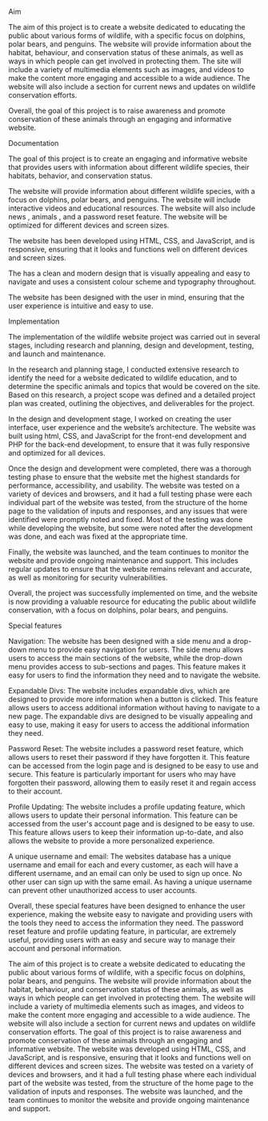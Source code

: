  
Aim 

The aim of this project is to create a website dedicated to educating the public about various forms of wildlife, with a specific focus on dolphins, polar bears, and penguins. The website will provide information about the habitat, behaviour, and conservation status of these animals, as well as ways in which people can get involved in protecting them. The site will include a variety of multimedia elements such as images, and videos to make the content more engaging and accessible to a wide audience. The website will also include a section for current news and updates on wildlife conservation efforts. 

 Overall, the goal of this project is to raise awareness and promote conservation of these animals through an engaging and informative website. 


Documentation 

The goal of this project is to create an engaging and informative website that provides users with information about different wildlife species, their habitats, behavior, and conservation status. 

The website will provide information about different wildlife species, with a focus on dolphins, polar bears, and penguins. The website will include interactive videos and educational resources. The website will also include  news , animals , and a password reset feature. The website will be optimized for different devices and screen sizes. 

The website has been developed using HTML, CSS, and JavaScript, and is responsive, ensuring that it looks and functions well on different devices and screen sizes.  

The has a clean and modern design that is visually appealing and easy to navigate and uses a consistent colour scheme and typography throughout. 

The website has been designed with the user in mind, ensuring that the user experience is intuitive and easy to use. 

 

Implementation 

The implementation of the wildlife website project was carried out in several stages, including research and planning, design and development, testing, and launch and maintenance. 

In the research and planning stage, I conducted extensive research to identify the need for a website dedicated to wildlife education, and to determine the specific animals and topics that would be covered on the site. Based on this research, a project scope was defined and a detailed project plan was created, outlining the objectives, and deliverables for the project. 

In the design and development stage, I worked on creating the user interface, user experience and the website’s architecture. The website was built using html, CSS, and JavaScript for the front-end development and PHP for the back-end development, to ensure that it was fully responsive and optimized for all devices. 

Once the design and development were completed, there was a thorough testing phase to ensure that the website met the highest standards for performance, accessibility, and usability. The website was tested on a variety of devices and browsers, and it had a full testing phase were each individual part of the website was tested, from the structure of the home page to the validation of inputs and responses, and any issues that were identified were promptly noted and fixed. Most of the testing was done while developing the website, but some were noted after the development was done, and each was fixed at the appropriate time. 

Finally, the website was launched, and the team continues to monitor the website and provide ongoing maintenance and support. This includes regular updates to ensure that the website remains relevant and accurate, as well as monitoring for security vulnerabilities. 

Overall, the project was successfully implemented on time, and the website is now providing a valuable resource for educating the public about wildlife conservation, with a focus on dolphins, polar bears, and penguins. 

 

Special features 

Navigation: The website has been designed with a side menu and a drop-down menu to provide easy navigation for users. The side menu allows users to access the main sections of the website, while the drop-down menu provides access to sub-sections and pages. This feature makes it easy for users to find the information they need and to navigate the website. 

Expandable Divs: The website includes expandable divs, which are designed to provide more information when a button is clicked. This feature allows users to access additional information without having to navigate to a new page. The expandable divs are designed to be visually appealing and easy to use, making it easy for users to access the additional information they need. 

Password Reset: The website includes a password reset feature, which allows users to reset their password if they have forgotten it. This feature can be accessed from the login page and is designed to be easy to use and secure. This feature is particularly important for users who may have forgotten their password, allowing them to easily reset it and regain access to their account. 

Profile Updating: The website includes a profile updating feature, which allows users to update their personal information. This feature can be accessed from the user's account page and is designed to be easy to use. This feature allows users to keep their information up-to-date, and also allows the website to provide a more personalized experience. 

A unique username and email: The websites database has a unique username and email for each and every customer, as each will have a different username, and an email can only be used to sign up once. No other user can sign up with the same email. As having a unique username can prevent other unauthorized access to user accounts. 

Overall, these special features have been designed to enhance the user experience, making the website easy to navigate and providing users with the tools they need to access the information they need. The password reset feature and profile updating feature, in particular, are extremely useful, providing users with an easy and secure way to manage their account and personal information. 

The aim of this project is to create a website dedicated to educating the public about various forms of wildlife, with a specific focus on dolphins, polar bears, and penguins. The website will provide information about the habitat, behaviour, and conservation status of these animals, as well as ways in which people can get involved in protecting them. The website will include a variety of multimedia elements such as images, and videos to make the content more engaging and accessible to a wide audience. The website will also include a section for current news and updates on wildlife conservation efforts. The goal of this project is to raise awareness and promote conservation of these animals through an engaging and informative website. The website was developed using HTML, CSS, and JavaScript, and is responsive, ensuring that it looks and functions well on different devices and screen sizes. The website was tested on a variety of devices and browsers, and it had a full testing phase where each individual part of the website was tested, from the structure of the home page to the validation of inputs and responses. The website was launched, and the team continues to monitor the website and provide ongoing maintenance and support. 

